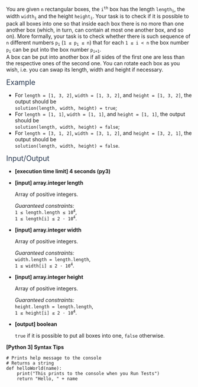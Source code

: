 <p>You are given <code>n</code> rectangular boxes, the <code>i<sup>th</sup></code> box has the length <code>length<sub>i</sub></code>, the width <code>width<sub>i</sub></code> and the height <code>height<sub>i</sub></code>. Your task is to check if it is possible to pack all boxes into one so that inside each box there is no more than one another box (which, in turn, can contain at most one another box, and so on). More formally, your task is to check whether there is such sequence of <code>n</code> different numbers <code>p<sub>i</sub></code> (<code>1 ≤ p<sub>i</sub> ≤ n</code>) that for each <code>1 ≤ i &lt; n</code> the box number <code>p<sub>i</sub></code> can be put into the box number <code>p<sub>i+1</sub></code>.<br />
A box can be put into another box if all sides of the first one are less than the respective ones of the second one. You can rotate each box as you wish, i.e. you can swap its length, width and height if necessary.</p>
<p><span class="markdown--header" style="color:#2b3b52;font-size:1.4em">Example</span></p>
<ul>
<li>For <code>length = [1, 3, 2]</code>, <code>width = [1, 3, 2]</code>, and <code>height = [1, 3, 2]</code>, the output should be<br />
<code>solution(length, width, height) = true</code>;</li>
<li>For <code>length = [1, 1]</code>, <code>width = [1, 1]</code>, and <code>height = [1, 1]</code>, the output should be<br />
<code>solution(length, width, height) = false</code>;</li>
<li>For <code>length = [3, 1, 2]</code>, <code>width = [3, 1, 2]</code>, and <code>height = [3, 2, 1]</code>, the output should be<br />
<code>solution(length, width, height) = false</code>.</li>
</ul>
<p><span class="markdown--header" style="color:#2b3b52;font-size:1.4em">Input/Output</span></p>
<ul>
<li>
<p><strong>[execution time limit] 4 seconds (py3)</strong></p>
</li>
<li>
<p><strong>[input] array.integer length</strong></p>
<p>Array of positive integers.</p>
<p><em>Guaranteed constraints:</em><br />
<code>1 ≤ length.length ≤ 10<sup>4</sup></code>,<br />
<code>1 ≤ length[i] ≤ 2 · 10<sup>4</sup></code>.</p>
</li>
<li>
<p><strong>[input] array.integer width</strong></p>
<p>Array of positive integers.</p>
<p><em>Guaranteed constraints:</em><br />
<code>width.length = length.length</code>,<br />
<code>1 ≤ width[i] ≤ 2 · 10<sup>4</sup></code>.</p>
</li>
<li>
<p><strong>[input] array.integer height</strong></p>
<p>Array of positive integers.</p>
<p><em>Guaranteed constraints:</em><br />
<code>height.length = length.length</code>,<br />
<code>1 ≤ height[i] ≤ 2 · 10<sup>4</sup></code>.</p>
</li>
<li>
<p><strong>[output] boolean</strong></p>
<p><code>true</code> if it is possible to put all boxes into one, <code>false</code> otherwise.</p>
</li>
</ul>
<p><strong>[Python 3] Syntax Tips</strong></p>
<pre><code class="language-python"><span class="hljs-comment"># Prints help message to the console</span>
<span class="hljs-comment"># Returns a string</span>
<span class="hljs-keyword">def</span> <span class="hljs-title function_">helloWorld</span>(<span class="hljs-params">name</span>):
    <span class="hljs-built_in">print</span>(<span class="hljs-string">"This prints to the console when you Run Tests"</span>)
    <span class="hljs-keyword">return</span> <span class="hljs-string">"Hello, "</span> + name

</code></pre>
